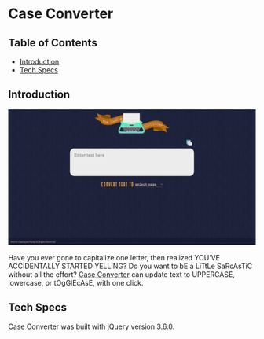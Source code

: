 # Case Converter

## Table of Contents
 
 + [Introduction](#introduction)
 + [Tech Specs](#tech-specs)

 ## Introduction

 ![Homepage screenshot](images/read-me/homepage.png "Homepage screenshot")

 Have you ever gone to capitalize one letter, then realized YOU’VE ACCIDENTALLY STARTED YELLING? Do you want to bE a LiTtLe SaRcAsTiC without all the effort? [Case Converter](https://cassiopeian.github.io/case-converter) can update text to UPPERCASE, lowercase, or tOgGlEcAsE, with one click.

## Tech Specs

 Case Converter was built with jQuery version 3.6.0.
